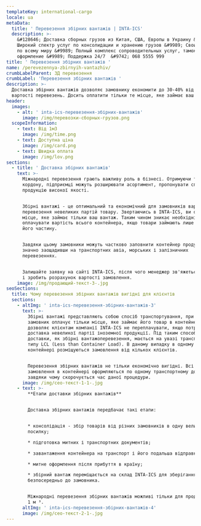 ```yaml
---
templateKey: international-cargo
locale: ua
metaData:
  title: ' Перевезення збірних вантажів | INTA-ICS'
  description: >-
    &#128646; Доставка сборных грузов из Китая, США, Европы в Украину &#128073;
    Широкий спектр услуг по консолидации и хранению грузов &#9989; Свои склады
    по всему миру &#9989; Полный комплекс сопроводительных услуг, таможенное
    оформление &#9989; Поддержка 24/7  &#9742; 068 5555 999
title: ' Перевезення збірних вантажів '
name: /perevezennya-zbirnyih-vantazhiv/
crumbLabelParent: ЗД перевезення
crumbLabel: 'Перевезення збірних вантажів '
description: >-
  Доставка збірних вантажів дозволяє замовнику економити до 30-40% від загальної
  вартості перевезень. Досить оплатити тільки те місце, яке займає ваш вантаж.
header:
  images:
    - alt: ' inta-ics-перевезення-збірних-вантажів'
      image: /img/перевозки-сборных-грузов.png
  scopeInformation:
    - text: Від 1м3
      image: /img/time.png
    - text: Доступна ціна
      image: /img/card.png
    - text: Швидка оплата
      image: /img/lov.png
sections:
  - title: ' Доставка збірних вантажів'
    text: >-
      Міжнародні перевезення грають важливу роль в бізнесі. Отримуючи товари за
      кордону, підприємці можуть розширювати асортимент, пропонувати споживачеві
      продукцію високої якості.


      Збірні вантажі - це оптимальний та економічний для замовників варіант
      перевезення невеликих партій товару. Звертаючись в INTA-ICS, ви оплачуєте
      місце, яке займає тільки ваш вантаж. Таким чином зникає необхідність
      оплачувати вартість всього контейнера, якщо товари займають лише невелику
      його частину.


      Завдяки цьому замовники можуть частково заповнити контейнер продукцією,
      значно заощадивши на транспортних авіа, морських і залізничних
      перевезеннях.


      Залишайте заявку на сайті INTA-ICS, після чого менеджер зв'яжеться з вами
      і зробить розрахунок вартості замовлення.
    image: /img/продающий-текст-3-.jpg
seoSections:
  title: Чому перевезення збірних вантажів вигідні для клієнтів
  sections:
    - altImg: ' inta-ics-перевезення-збірних-вантажів-3'
      text: >-
        Збірні вантажі представляють собою спосіб транспортування, при якому
        замовник оплачує тільки місце, яке займає його товар в контейнері. Це
        дозволяє клієнтам компанії INTA-ICS не переплачувати, якщо потрібна
        доставка невеликої партії іноземної продукції. Під таким способом
        доставки, як збірні вантажоперевезення, мається на увазі транспортування
        типу LCL (Less than Container Load). В даному випадку в одному
        контейнері розміщуються замовлення від кількох клієнтів.


        Перевезення збірних вантажів не тільки економічно вигідні. Всі
        замовлення в контейнері оформляються по одному транспортному документу,
        завдяки чому скорочується час даної процедури.
      image: /img/сео-текст-1-1-.jpg
    - text: >-
        **Етапи доставки збірних вантажів**


        Доставка збірних вантажів передбачає такі етапи:


        * консолідація - збір товарів від різних замовників в одну велику
        посилку;

        * підготовка митних і транспортних документів;

        * завантаження контейнера на транспорт і його подальша відправка;

        * митне оформлення після прибуття в країну;

        * збірний вантаж переміщається на склад INTA-ICS для зберігання або
        безпосередньо до замовника.


        Міжнародні перевезення збірних вантажів можливі тільки для продукції від
        1 м ³.
      altImg: ' inta-ics-перевезення-збірних-вантажів-4'
      image: /img/сео-текст-2-1-.jpg
---
```

